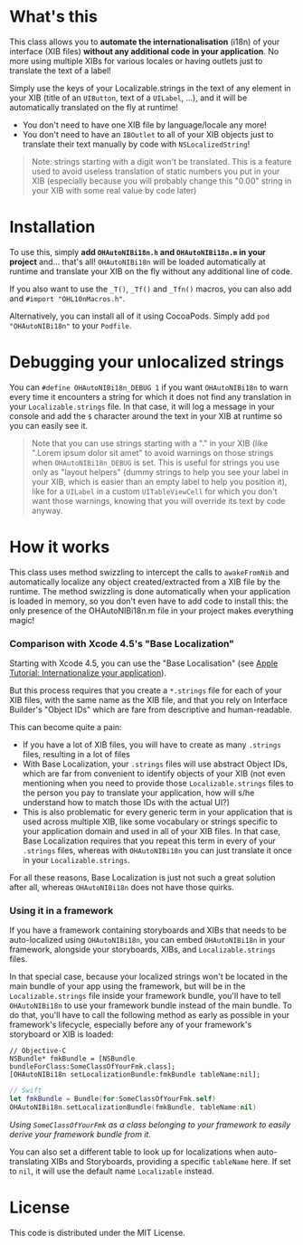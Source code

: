 # What's this

This class allows you to **automate the internationalisation** (i18n) of your interface (XIB files) **without any additional code in your application**. No more using multiple XIBs for various locales or having outlets just to translate the text of a label!

Simply use the keys of your Localizable.strings in the text of any element in your XIB
(title of an `UIButton`, text of a `UILabel`, …), and it will be automatically translated on the fly at runtime!

* You don't need to have one XIB file by language/locale any more!
* You don't need to have an `IBOutlet` to all of your XIB objects just to translate their text manually by code with `NSLocalizedString`!

> Note: strings starting with a digit won't be translated. This is a feature used to avoid useless translation of static numbers you put in your XIB (especially because you will probably change this "0.00" string in your XIB with some real value by code later)


# Installation

To use this, simply **add `OHAutoNIBi18n.h` and `OHAutoNIBi18n.m` in your project** and… that's all! `OHAutoNIBi18n` will be loaded automatically at runtime and translate your XIB on the fly without any additional line of code.

If you also want to use the `_T()`, `_Tf()` and `_Tfn()` macros, you can also add and `#import "OHL10nMacros.h"`.

Alternatively, you can install all of it using CocoaPods. Simply add `pod "OHAutoNIBi18n"` to your `Podfile`.


# Debugging your unlocalized strings

You can `#define OHAutoNIBi18n_DEBUG 1` if you want `OHAutoNIBi18n` to warn every time it encounters a string for which it does not find any translation in your `Localizable.strings` file. In that case, it will log a message in your console and add the `$` character around the text in your XIB at runtime so you can easily see it.

> Note that you can use strings starting with a "." in your XIB (like ".Lorem ipsum dolor sit amet" to avoid warnings on those strings when `OHAutoNIBi18n_DEBUG` is set. This is useful for strings you use only as "layout helpers" (dummy strings to help you see your label in your XIB, which is easier than an empty label to help you position it), like for a `UILabel` in a custom `UITableViewCell` for which you don't want those warnings, knowing that you will override its text by code anyway.


# How it works

This class uses method swizzling to intercept the calls to `awakeFromNib` and automatically localize any object created/extracted from a XIB file by the runtime. The method swizzling is done automatically when your application is loaded in memory, so you don't even have to add code to install this: the only presence of the OHAutoNIBi18n.m file in your project makes everything magic!


### Comparison with Xcode 4.5's "Base Localization"

Starting with Xcode 4.5, you can use the "Base Localisation" (see [Apple Tutorial: Internationalize your application](https://developer.apple.com/library/ios/referencelibrary/GettingStarted/RoadMapiOS/chapters/InternationalizeYourApp/InternationalizeYourApp/InternationalizeYourApp.html)).

But this process requires that you create a `*.strings` file for each of your XIB files, with the same name as the XIB file, and that you rely on Interface Builder's "Object IDs" which are fare from descriptive and human-readable.

This can become quite a pain:

* If you have a lot of XIB files, you will have to create as many `.strings` files, resulting in a lot of files
* With Base Localization, your `.strings` files will use abstract Object IDs, which are far from convenient to identify objects of your XIB (not even mentioning when you need to provide those `Localizable.strings` files to the person you pay to translate your application, how will s/he understand how to match those IDs with the actual UI?)
* This is also problematic for every generic term in your application that is used across multiple XIB, like some vocabulary or strings specific to your application domain and used in all of your XIB files. In that case, Base Localization requires that you repeat this term in every of your `.strings` files, whereas with `OHAutoNIBi18n` you can just translate it once in your `Localizable.strings`.

For all these reasons, Base Localization is just not such a great solution after all, whereas `OHAutoNIBi18n` does not have those quirks.

### Using it in a framework

If you have a framework containing storyboards and XIBs that needs to be auto-localized using `OHAutoNIBi18n`, you can embed `OHAutoNIBi18n` in your framework, alongside your storyboards, XIBs, and `Localizable.strings` files.

In that special case, because your localized strings won't be located in the main bundle of your app using the framework, but will be in the `Localizable.strings` file inside your framework bundle, you'll have to tell `OHAutoNIBi18n` to use your framework bundle instead of the main bundle. To do that, you'll have to call the following method as early as possible in your framework's lifecycle, especially before any of your framework's storyboard or XIB is loaded:

```objc
// Objective-C
NSBundle* fmkBundle = [NSBundle bundleForClass:SomeClassOfYourFmk.class];
[OHAutoNIBi18n setLocalizationBundle:fmkBundle tableName:nil];
```
```swift
// Swift
let fmkBundle = Bundle(for:SomeClassOfYourFmk.self)
OHAutoNIBi18n.setLocalizationBundle(fmkBundle, tableName:nil)
```

_Using `SomeClassOfYourFmk` as a class belonging to your framework to easily derive your framework bundle from it._

You can also set a different table to look up for localizations when auto-translating XIBs and Storyboards, providing a specific `tableName` here. If set to `nil`, it will use the default name `Localizable` instead.

# License

This code is distributed under the MIT License.
